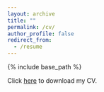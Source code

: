 ```yaml
---
layout: archive
title: ""
permalink: /cv/
author_profile: false
redirect_from:
  - /resume
---
```


{% include base_path %}

Click [here]() to download my CV.
